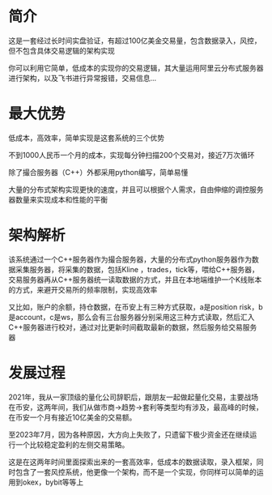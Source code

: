 # 简介

这是一套经过长时间实盘验证，有超过100亿美金交易量，包含数据录入，风控，但不包含具体交易逻辑的架构实现

你可以利用它简单，低成本的实现你的交易逻辑，其大量运用阿里云分布式服务器进行架构，以及飞书进行异常报错，交易信息...

# 最大优势

低成本，高效率，简单实现是这套系统的三个优势

不到1000人民币一个月的成本，实现每分钟扫描200个交易对，接近7万次循环

除了撮合服务器（C++）外都采用python编写，简单易懂

大量的分布式架构实现更快的速度，并且可以根据个人需求，自由伸缩的调控服务器数量来实现成本和性能的平衡

# 架构解析

该系统通过一个C++服务器作为撮合服务器，大量的分布式python服务器作为数据采集服务器，将采集的数据，包括Kline ，trades，tick等，喂给C++服务器，交易服务器再从C++服务器统一读取数据的方式，并且在本地端维护一个K线账本的方式，来避开交易所的频率限制，实现高效率

又比如，账户的余额，持仓数据，在币安上有三种方式获取，a是position risk，b是account，c是ws，那么会有三台服务器分别采用这三种方式读取，然后汇入C++服务器进行校对，通过对比更新时间截取最新的数据，然后服务给交易服务器

# 发展过程

2021年，我从一家顶级的量化公司辞职后，跟朋友一起做起量化交易，主要战场在币安，这两年间，我们从做市商->趋势->套利等类型均有涉及，最高峰的时候，在币安一个月有接近10亿美金的交易额。

至2023年7月，因为各种原因，大方向上失败了，只遗留下极少资金还在继续运行一个比较稳定盈利的左侧交易策略。

这是在这两年时间里面探索出来的一套高效率，低成本的数据读取，录入框架，同时包含了一套风控系统，他更像一个架构，而不是一个实现，你同样可以简单的运用到okex，bybit等等上

